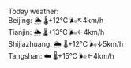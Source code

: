 Today weather:  
Beijing: 🌦   🌡️+12°C 🌬️↖4km/h  
Tianjin: 🌦   🌡️+13°C 🌬️←4km/h  
Shijiazhuang: 🌦   🌡️+12°C 🌬️↓5km/h  
Tangshan: ☁️   🌡️+15°C 🌬️←4km/h  
